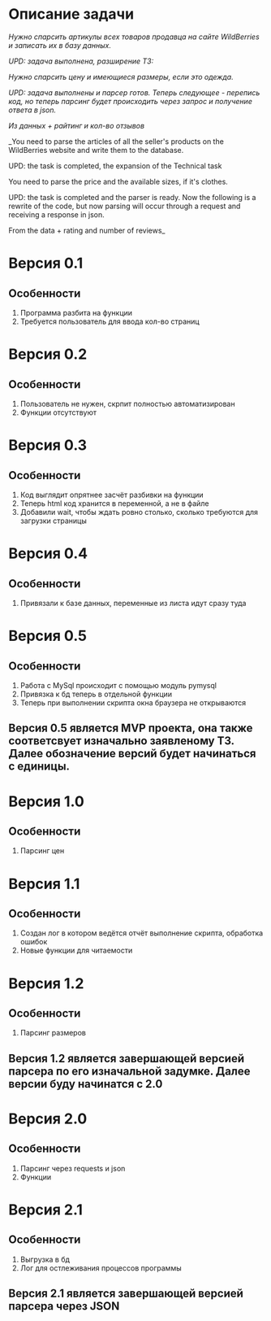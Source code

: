 # Описание задачи

_Нужно спарсить артикулы всех товаров продавца на сайте WildBerries и записать их в базу данных._

_UPD: задача выполнена, разширение ТЗ:_

_Нужно спарсить цену и имеющиеся размеры, если это одежда._

_UPD: задача выполнены и парсер готов. Теперь следующее - перепись код, но теперь парсинг будет происходить через запрос и получение ответа в json._

_Из данных + райтинг и кол-во отзывов_

_You need to parse the articles of all the seller's products on the WildBerries website and write them to the database.

UPD: the task is completed, the expansion of the Technical task

You need to parse the price and the available sizes, if it's clothes.

UPD: the task is completed and the parser is ready. Now the following is a rewrite of the code, but now parsing will occur through a request and receiving a response in json.

From the data + rating and number of reviews_


# Версия 0.1

## Особенности

1. Программа разбита на функции
2. Требуется пользователь для ввода кол-во страниц

# Версия 0.2

## Особенности

1. Пользователь не нужен, скрпит полностью автоматизирован
2. Функции отсутствуют

# Версия 0.3

## Особенности
1. Код выглядит опрятнее засчёт разбивки на функции
2. Теперь html код хранится в переменной, а не в файле
3. Добавили wait, чтобы ждать ровно столько, сколько требуются для загрузки страницы

# Версия 0.4

## Особенности
1. Привязали к базе данных, переменные из листа идут сразу туда

# Версия 0.5

## Особенности
1. Работа с MySql происходит с помощью модуль pymysql
2. Привязка к бд теперь в отдельной функции
3. Теперь при выполнении скрипта окна браузера не открываются

## Версия 0.5 является MVP проекта, она также соответсвует изначально заявленому ТЗ. Далее обозначение версий будет начинаться с единицы.

# Версия 1.0

## Особенности
1. Парсинг цен

# Версия 1.1

## Особенности
1. Создан лог в котором ведётся отчёт выполнение скрипта, обработка ошибок
2. Новые функции для читаемости

# Версия 1.2

## Особенности
1. Парсинг размеров

## Версия 1.2 является завершающей версией парсера по его изначальной задумке. Далее версии буду начинатся с 2.0

# Версия 2.0

## Особенности
1. Парсинг через requests и json
2. Функции

# Версия 2.1

## Особенности
1. Выгрузка в бд
2. Лог для остлеживания процессов программы

## Версия 2.1 является завершающей версией парсера через JSON





